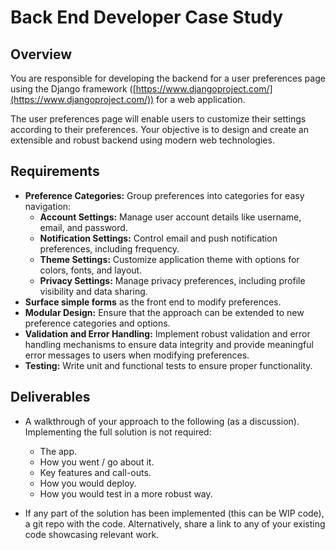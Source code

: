 # Back End Developer Case Study

## Overview

You are responsible for developing the backend for a user preferences page using the Django framework ([https://www.djangoproject.com/](https://www.djangoproject.com/)) for a web application.

The user preferences page will enable users to customize their settings according to their preferences. Your objective is to design and create an extensible and robust backend using modern web technologies.

## Requirements

- **Preference Categories:** Group preferences into categories for easy navigation:
  - **Account Settings:** Manage user account details like username, email, and password.
  - **Notification Settings:** Control email and push notification preferences, including frequency.
  - **Theme Settings:** Customize application theme with options for colors, fonts, and layout.
  - **Privacy Settings:** Manage privacy preferences, including profile visibility and data sharing.
- **Surface simple forms** as the front end to modify preferences.
- **Modular Design:** Ensure that the approach can be extended to new preference categories and options.
- **Validation and Error Handling:** Implement robust validation and error handling mechanisms to ensure data integrity and provide meaningful error messages to users when modifying preferences.
- **Testing:** Write unit and functional tests to ensure proper functionality.

## Deliverables

- A walkthrough of your approach to the following (as a discussion). Implementing the full solution is not required:
  - The app.
  - How you went / go about it.
  - Key features and call-outs.
  - How you would deploy.
  - How you would test in a more robust way.

- If any part of the solution has been implemented (this can be WIP code), a git
repo with the code. Alternatively, share a link to any of your existing code
showcasing relevant work.
